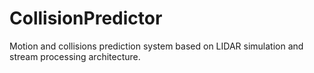 # CollisionPredictor
Motion and collisions prediction system based on LIDAR simulation and stream processing architecture.
